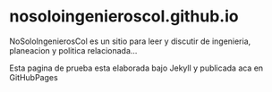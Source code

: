 # nosoloingenieroscol.github.io
NoSoloIngenierosCol es un sitio para leer y discutir de ingenieria, planeacion y politica relacionada...

Esta pagina de prueba esta elaborada bajo Jekyll y publicada aca en GitHubPages

